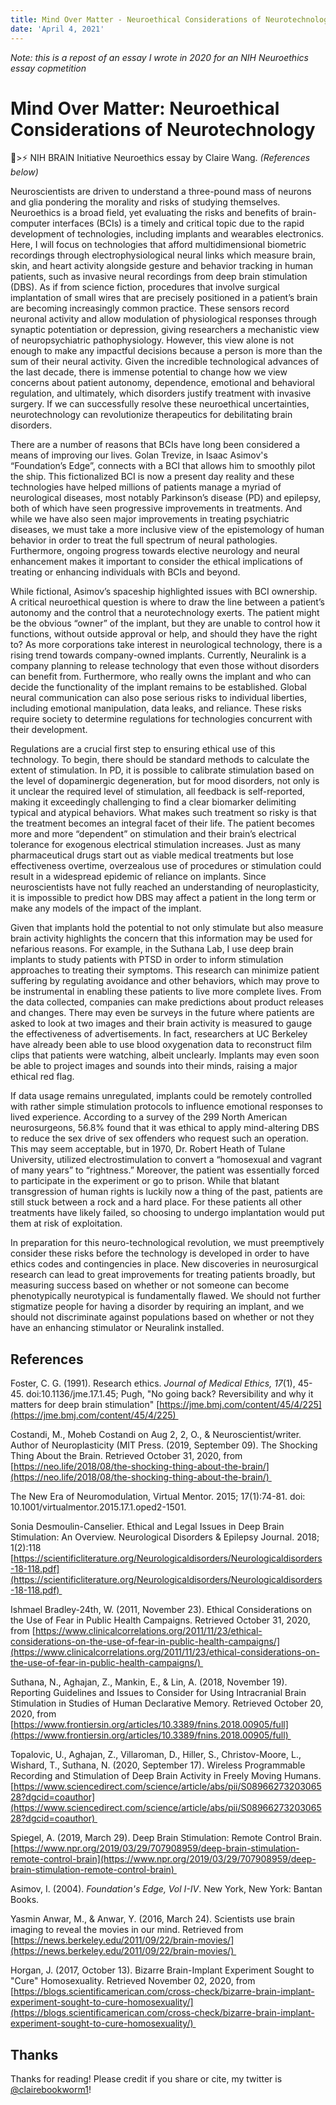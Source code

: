 ```yaml
---
title: Mind Over Matter - Neuroethical Considerations of Neurotechnology
date: 'April 4, 2021'
---
```

*Note: this is a repost of an essay I wrote in 2020 for an NIH Neuroethics essay copmetition*


# Mind Over Matter: Neuroethical Considerations of Neurotechnology

🧠>⚡ NIH BRAIN Initiative Neuroethics essay by Claire Wang. *(References below)* 

Neuroscientists are driven to understand a three-pound mass of neurons and glia pondering the morality and risks of studying themselves. Neuroethics is a broad field, yet evaluating the risks and benefits of brain-computer interfaces (BCIs) is a timely and critical topic due to the rapid development of technologies, including implants and wearables electronics. Here, I will focus on technologies that afford multidimensional biometric recordings through electrophysiological neural links which measure brain, skin, and heart activity alongside gesture and behavior tracking in human patients, such as invasive neural recordings from deep brain stimulation (DBS). As if from science fiction, procedures that involve surgical implantation of small wires that are precisely positioned in a patient’s brain are becoming increasingly common practice. These sensors record neuronal activity and allow modulation of physiological responses through synaptic potentiation or depression, giving researchers a mechanistic view of neuropsychiatric pathophysiology. However, this view alone is not enough to make any impactful decisions because a person is more than the sum of their neural activity. Given the incredible technological advances of the last decade, there is immense potential to change how we view concerns about patient autonomy, dependence, emotional and behavioral regulation, and ultimately, which disorders justify treatment with invasive surgery. If we can successfully resolve these neuroethical uncertainties, neurotechnology can revolutionize therapeutics for debilitating brain disorders.


There are a number of reasons that BCIs have long been considered a means of improving our lives. Golan Trevize, in Isaac Asimov's “Foundation’s Edge”, connects with a BCI that allows him to smoothly pilot the ship. This fictionalized BCI is now a present day reality and these technologies have helped millions of patients manage a myriad of neurological diseases, most notably Parkinson’s disease (PD) and epilepsy, both of which have seen progressive improvements in treatments. And while we have also seen major improvements in treating psychiatric diseases, we must take a more inclusive view of the epistemology of human behavior in order to treat the full spectrum of neural pathologies. Furthermore, ongoing progress towards elective neurology and neural enhancement makes it important to consider the ethical implications of treating or enhancing individuals with BCIs and beyond.


While fictional, Asimov’s spaceship highlighted issues with BCI ownership. A critical neuroethical question is where to draw the line between a patient’s autonomy and the control that a neurotechnology exerts. The patient might be the obvious “owner” of the implant, but they are unable to control how it functions, without outside approval or help, and should they have the right to? As more corporations take interest in neurological technology, there is a rising trend towards company-owned implants. Currently, Neuralink is a company planning to release technology that even those without disorders can benefit from. Furthermore, who really owns the implant and who can decide the functionality of the implant remains to be established. Global neural communication can also pose serious risks to individual liberties, including emotional manipulation, data leaks, and reliance. These risks require society to determine regulations for technologies concurrent with their development.


Regulations are a crucial first step to ensuring ethical use of this technology. To begin, there should be standard methods to calculate the extent of stimulation. In PD, it is possible to calibrate stimulation based on the level of dopaminergic degeneration, but for mood disorders, not only is it unclear the required level of stimulation, all feedback is self-reported, making it exceedingly challenging to find a clear biomarker delimiting typical and atypical behaviors. What makes such treatment so risky is that the treatment becomes an integral facet of their life. The patient becomes more and more “dependent” on stimulation and their brain’s electrical tolerance for exogenous electrical stimulation increases. Just as many pharmaceutical drugs start out as viable medical treatments but lose effectiveness overtime, overzealous use of procedures or stimulation could result in a widespread epidemic of reliance on implants. Since neuroscientists have not fully reached an understanding of neuroplasticity, it is impossible to predict how DBS may affect a patient in the long term or make any models of the impact of the implant.


Given that implants hold the potential to not only stimulate but also measure brain activity highlights the concern that this information may be used for nefarious reasons. For example, in the Suthana Lab, I use deep brain implants to study patients with PTSD in order to inform stimulation approaches to treating their symptoms. This research can minimize patient suffering by regulating avoidance and other behaviors, which may prove to be instrumental in enabling these patients to live more complete lives. From the data collected, companies can make predictions about product releases and changes. There may even be surveys in the future where patients are asked to look at two images and their brain activity is measured to gauge the effectiveness of advertisements. In fact, researchers at UC Berkeley have already been able to use blood oxygenation data to reconstruct film clips that patients were watching, albeit unclearly. Implants may even soon be able to project images and sounds into their minds, raising a major ethical red flag.


If data usage remains unregulated, implants could be remotely controlled with rather simple stimulation protocols to influence emotional responses to lived experience. According to a survey of the 299 North American neurosurgeons, 56.8% found that it was ethical to apply mind-altering DBS to reduce the sex drive of sex offenders who request such an operation. This may seem acceptable, but in 1970, Dr. Robert Heath of Tulane University, utilized electrostimulation to convert a “homosexual and vagrant of many years” to “rightness.” Moreover, the patient was essentially forced to participate in the experiment or go to prison. While that blatant transgression of human rights is luckily now a thing of the past, patients are still stuck between a rock and a hard place. For these patients all other treatments have likely failed, so choosing to undergo implantation would put them at risk of exploitation.


In preparation for this neuro-technological revolution, we must preemptively consider these risks before the technology is developed in order to have ethics codes and contingencies in place. New discoveries in neurosurgical research can lead to great improvements for treating patients broadly, but measuring success based on whether or not someone can become phenotypically neurotypical is fundamentally flawed. We should not further stigmatize people for having a disorder by requiring an implant, and we should not discriminate against populations based on whether or not they have an enhancing stimulator or Neuralink installed.

## **References**

Foster, C. G. (1991). Research ethics. *Journal of Medical Ethics,* *17*(1), 45-45. doi:10.1136/jme.17.1.45; Pugh, "No going back? Reversibility and why it matters for deep brain stimulation" [https://jme.bmj.com/content/45/4/225](https://jme.bmj.com/content/45/4/225) 

Costandi, M., Moheb Costandi on Aug 2, 2, O., & Neuroscientist/writer. Author of Neuroplasticity (MIT Press. (2019, September 09). The Shocking Thing About the Brain. Retrieved October 31, 2020, from [https://neo.life/2018/08/the-shocking-thing-about-the-brain/](https://neo.life/2018/08/the-shocking-thing-about-the-brain/) 

The New Era of Neuromodulation, Virtual Mentor. 2015; 17(1):74-81. doi: 10.1001/virtualmentor.2015.17.1.oped2-1501.

Sonia Desmoulin-Canselier. Ethical and Legal Issues in Deep Brain Stimulation: An Overview. Neurological Disorders & Epilepsy Journal. 2018; 1(2):118 [https://scientificliterature.org/Neurologicaldisorders/Neurologicaldisorders-18-118.pdf](https://scientificliterature.org/Neurologicaldisorders/Neurologicaldisorders-18-118.pdf) 

Ishmael Bradley-24th, W. (2011, November 23). Ethical Considerations on the Use of Fear in Public Health Campaigns. Retrieved October 31, 2020, from [https://www.clinicalcorrelations.org/2011/11/23/ethical-considerations-on-the-use-of-fear-in-public-health-campaigns/](https://www.clinicalcorrelations.org/2011/11/23/ethical-considerations-on-the-use-of-fear-in-public-health-campaigns/) 

Suthana, N., Aghajan, Z., Mankin, E., & Lin, A. (2018, November 19). Reporting Guidelines and Issues to Consider for Using Intracranial Brain Stimulation in Studies of Human Declarative Memory. Retrieved October 20, 2020, from [https://www.frontiersin.org/articles/10.3389/fnins.2018.00905/full](https://www.frontiersin.org/articles/10.3389/fnins.2018.00905/full) 

Topalovic, U., Aghajan, Z., Villaroman, D., Hiller, S., Christov-Moore, L., Wishard, T., Suthana, N. (2020, September 17). Wireless Programmable Recording and Stimulation of Deep Brain Activity in Freely Moving Humans. [https://www.sciencedirect.com/science/article/abs/pii/S0896627320306528?dgcid=coauthor](https://www.sciencedirect.com/science/article/abs/pii/S0896627320306528?dgcid=coauthor) 

Spiegel, A. (2019, March 29). Deep Brain Stimulation: Remote Control Brain. [https://www.npr.org/2019/03/29/707908959/deep-brain-stimulation-remote-control-brain](https://www.npr.org/2019/03/29/707908959/deep-brain-stimulation-remote-control-brain) 

Asimov, I. (2004). *Foundation's Edge, Vol I-IV*. New York, New York: Bantan Books.

Yasmin Anwar, M., & Anwar, Y. (2016, March 24). Scientists use brain imaging to reveal the movies in our mind. Retrieved from [https://news.berkeley.edu/2011/09/22/brain-movies/](https://news.berkeley.edu/2011/09/22/brain-movies/) 

Horgan, J. (2017, October 13). Bizarre Brain-Implant Experiment Sought to "Cure" Homosexuality. Retrieved November 02, 2020, from [https://blogs.scientificamerican.com/cross-check/bizarre-brain-implant-experiment-sought-to-cure-homosexuality/](https://blogs.scientificamerican.com/cross-check/bizarre-brain-implant-experiment-sought-to-cure-homosexuality/) 


## Thanks
Thanks for reading! Please credit if you share or cite, my twitter is [@clairebookworm1](https://twitter.com/clairebookworm1)!